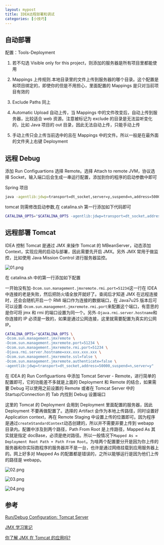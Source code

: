 ```yaml
---
layout: mypost
title: IDEA远程部署和调试
categories: [小技巧]
---
```


## 自动部署

配置：Tools-Deployment

1. 若不勾选 Visible only for this project，则添加的服务器是所有项目里都能使用

2. Mappings 上传规则.本地目录里的文件上传到服务器的哪个目录。这个配置是和项目绑定的，即使你的但是不用担心，里面配置的 Mappings 是只对当前项目有效的

3. Exclude Paths 同上

4. Automatic Upload 自动上传，当 Mappings 中的文件改变后，自动上传到服务器，比较适合 web 资源。注意被标记为 exclude 的目录是无法监听变化的，比如 Java 项目的 out 目录，因此无法自动上传，只能手动上传

5. 手动上传只会上传当前选中的且在 Mappings 中的文件。所以一般是在最外面的文件夹上右键 Deployment

## 远程 Debug

添加 Run Configuartions 选择 Remote。选择 Attach to remote JVM，协议选择 Socket，输入端口后会生成一串运行配置，添加到你的程序的启动参数中即可

Spring 项目

```sh
java -agentlib:jdwp=transport=dt_socket,server=y,suspend=n,address=50000 -jar web.jar
```

tomcat 则需修改启动参数,在 catalina.sh 第一行添加如下代码即可

```sh
CATALINA_OPTS="$CATALINA_OPTS -agentlib:jdwp=transport=dt_socket,address=50000,suspend=n,server=y"
```

## 远程部署 Tomcat

IDEA 控制 Tomcat 是通过 JMX 来操作 Tomcat 的 MBeanServer，动态添加 Context，实现应用的启动与部署，因此需要先开启 JMX。另外 JMX 常用于做监控，比如使用 Java Mission Control 进行服务器监控。

![01.png](01.png)

在 catalina.sh 中的第一行添加如下配置

一开始没有加`-Dcom.sun.management.jmxremote.rmi.port=51234`这一行在 IDEA 中连接的老是失败，然后把防火墙全放开就好了。查阅后才知道 JMX 在远程连接时，还会会随机开启一个 RMI 端口作为连接的数据端口，在 Java7u25 版本后可可以设置`-Dcom.sun.management.jmxremote.rmi.port`来配置这个端口，有意思的是你可将 jmx 和 rmi 的端口设置为同一个。另外`-Djava.rmi.server.hostname`和你连接的 IP 必须是一致的，如果是通过公网连接，这里就需要配置为真实的公网 IP。

```sh
CATALINA_OPTS="$CATALINA_OPTS \
-Dcom.sun.management.jmxremote \
-Dcom.sun.management.jmxremote.port=51234 \
-Dcom.sun.management.jmxremote.rmi.port=51234 \
-Djava.rmi.server.hostname=xxx.xxx.xxx.xxx \
-Dcom.sun.management.jmxremote.ssl=false \
-Dcom.sun.management.jmxremote.authenticate=false \
-agentlib:jdwp=transport=dt_socket,address=50000,suspend=n,server=y"
```

在 IDEA 的 Run Configuartions 中添加 Tomcat Server - Remote，进行简单的配置即可，它的功能差不多就是上面的 Deployment 和 Remote 的结合，如果需要 Debug 可以使用之前设置的 Remote 或者在 Tomcat Server 中的 Startup/Connection 的 Tab 内找到 Debug 设置端口

这里的 Tomcat 的 Deployment 会用到 Deployment 里面配置的服务器，因此 Deployment 不要再做配置了。选择的 Artifact 会作为本地上传路径，同时设置好 Application context，再在 Remote Staging 中设置上传的位置即可。因为程序是通过`createStandardContext`动态创建的，所以并不需要非要上传到 webapp 目录内。配置中涉及到两个路径，Path From Root 是上传路径，Mapped As 其实就是指定 docBase，必须是绝对路径。所以一般情况下`Mapped As = Deployment Root Path + Path From Root`。为啥两个配置要分开是因为你上传的服务器和你实际跑程序的服务器并不是一台，也许是通过网络挂载到应用服务器上的。网上好多对 Mapped As 的配置都是错误的，之所以能够运行是因为他们上传的路径是 webapp。

![02.png](02.png)

![03.png](03.png)

![04.png](04.png)

## 参考

[Run/Debug Configuration: Tomcat Server](https://www.jetbrains.com/help/idea/2019.1/run-debug-configuration-tomcat-server.html)

[JMX 学习笔记](https://www.jianshu.com/p/414647c1179e)

[你了解 JMX 在 Tomcat 的应用吗?](https://www.jianshu.com/p/803d3608c83f)
